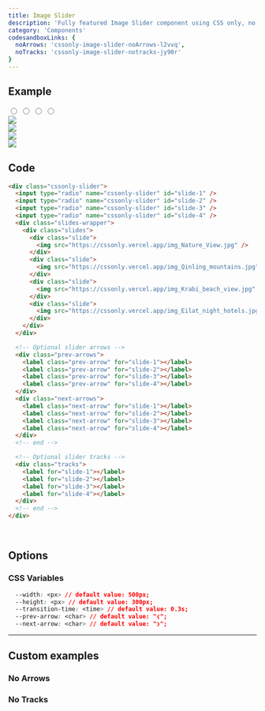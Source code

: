 ```yaml
---
title: Image Slider
description: 'Fully featured Image Slider component using CSS only, no JS at all'
category: 'Components'
codesandboxLinks: {
  noArrows: 'cssonly-image-slider-noArrows-l2vvq',
  noTracks: 'cssonly-image-slider-notracks-jy90r'
}
---
```


## Example
<div class="p-10 text-center">
  <div class="cssonly-slider">
    <input type="radio" name="cssonly-slider" id="slide-1" />
    <input type="radio" name="cssonly-slider" id="slide-2" />
    <input type="radio" name="cssonly-slider" id="slide-3" />
    <input type="radio" name="cssonly-slider" id="slide-4" />
    <div class="slides-wrapper">
      <div class="slides">
        <div class="slide">
          <img src="/img_Nature_View.jpg" />
        </div>
        <div class="slide">
          <img src="/img_Qinling_mountains.jpg" />
        </div>
        <div class="slide">
          <img src="/img_Krabi_beach_view.jpg" />
        </div>
        <div class="slide">
          <img src="/img_Eilat_night_hotels.jpg" />
        </div>
      </div>
    </div>
    <div class="prev-arrows">
      <label class="prev-arrow" for="slide-1"></label>
      <label class="prev-arrow" for="slide-2"></label>
      <label class="prev-arrow" for="slide-3"></label>
      <label class="prev-arrow" for="slide-4"></label>
    </div>
    <div class="next-arrows">
      <label class="next-arrow" for="slide-1"></label>
      <label class="next-arrow" for="slide-2"></label>
      <label class="next-arrow" for="slide-3"></label>
      <label class="next-arrow" for="slide-4"></label>
    </div>
    <div class="tracks">
      <label for="slide-1"></label>
      <label for="slide-2"></label>
      <label for="slide-3"></label>
      <label for="slide-4"></label>
    </div>
    <!-- end -->
  </div>
</div>

## Code
```html
<div class="cssonly-slider">
  <input type="radio" name="cssonly-slider" id="slide-1" />
  <input type="radio" name="cssonly-slider" id="slide-2" />
  <input type="radio" name="cssonly-slider" id="slide-3" />
  <input type="radio" name="cssonly-slider" id="slide-4" />
  <div class="slides-wrapper">
    <div class="slides">
      <div class="slide">
        <img src="https://cssonly.vercel.app/img_Nature_View.jpg" />
      </div>
      <div class="slide">
        <img src="https://cssonly.vercel.app/img_Qinling_mountains.jpg" />
      </div>
      <div class="slide">
        <img src="https://cssonly.vercel.app/img_Krabi_beach_view.jpg" />
      </div>
      <div class="slide">
        <img src="https://cssonly.vercel.app/img_Eilat_night_hotels.jpg" />
      </div>
    </div>
  </div>

  <!-- Optional slider arrows -->
  <div class="prev-arrows">
    <label class="prev-arrow" for="slide-1"></label>
    <label class="prev-arrow" for="slide-2"></label>
    <label class="prev-arrow" for="slide-3"></label>
    <label class="prev-arrow" for="slide-4"></label>
  </div>
  <div class="next-arrows">
    <label class="next-arrow" for="slide-1"></label>
    <label class="next-arrow" for="slide-2"></label>
    <label class="next-arrow" for="slide-3"></label>
    <label class="next-arrow" for="slide-4"></label>
  </div>
  <!-- end -->

  <!-- Optional slider tracks -->
  <div class="tracks">
    <label for="slide-1"></label>
    <label for="slide-2"></label>
    <label for="slide-3"></label>
    <label for="slide-4"></label>
  </div>
  <!-- end -->
</div>
```
<br>

## Options

### CSS Variables
```css
  --width: <px> // default value: 500px;
  --height: <px> // default value: 300px;
  --transition-time: <time> // default value: 0.3s;
  --prev-arrow: <char> // default value: "❮";
  --next-arrow: <char> // default value: "❯";
```

---

## Custom examples

### No Arrows
<app-code-sandbox :url="codesandboxLinks.noArrows" iframe-height="320px"></app-code-sandbox>

### No Tracks
<app-code-sandbox :url="codesandboxLinks.noTracks" iframe-height="320px"></app-code-sandbox>

<style>
  .dark .cssonly-modal .cssonly-modal-content {
    color: #44403c;
  }
</style>
